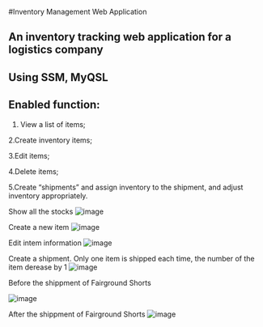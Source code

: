 #Inventory Management Web Application  

 ## An inventory tracking web application for a logistics company



## Using SSM, MyQSL
## Enabled function:


  1. View a list of items;

  2.Create inventory items;

  3.Edit items;

  4.Delete items;

  5.Create “shipments” and assign inventory to the shipment, and adjust inventory appropriately.

Show all the stocks
![image](https://user-images.githubusercontent.com/78027883/169696874-7e1d91aa-19f0-408b-9f5e-ddaefdb287bc.png)

Create a new item
![image](https://user-images.githubusercontent.com/78027883/169696839-3373ad9a-b87b-4b77-9af5-7f10f6229663.png)

Edit intem information
![image](https://user-images.githubusercontent.com/78027883/169696934-9c4ec9be-f2ed-47f8-9207-da35bb45fa19.png)

Create a shipment. Only one item is shipped each time, the number of the item derease by 1
![image](https://user-images.githubusercontent.com/78027883/169697007-47b16780-e1e4-45aa-a33f-42f7572733e2.png)


Before the shippment of Fairground Shorts 

![image](https://user-images.githubusercontent.com/78027883/169697159-52f705e3-98d4-4cd5-a8e4-cbc11296e837.png)

After the shippment of Fairground Shorts 
![image](https://user-images.githubusercontent.com/78027883/169697184-8fa0b77e-de78-44a4-b906-0bac7825b45d.png)



